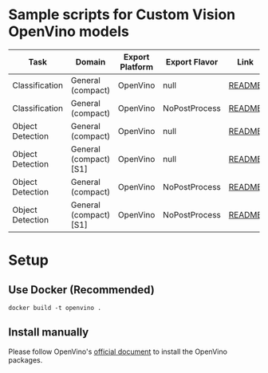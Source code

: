 # Sample scripts for Custom Vision OpenVino models

| Task | Domain | Export Platform | Export Flavor | Link |
|------|--------|-----------------|---------------|------|
| Classification | General (compact) | OpenVino | null | [README](classification) |
| Classification | General (compact) | OpenVino | NoPostProcess | [README](classification) |
| Object Detection | General (compact) | OpenVino | null | [README](object_detection) |
| Object Detection | General (compact) [S1] | OpenVino | null | [README](object_detection) |
| Object Detection | General (compact) | OpenVino | NoPostProcess | [README](object_detection_no_postprocess) |
| Object Detection | General (compact) [S1] | OpenVino | NoPostProcess | [README](object_detection_no_postprocess_s1) |


# Setup
## Use Docker (Recommended)
```
docker build -t openvino .
```

## Install manually
Please follow OpenVino's [official document](https://docs.openvinotoolkit.org/latest/index.html) to install the OpenVino packages.
